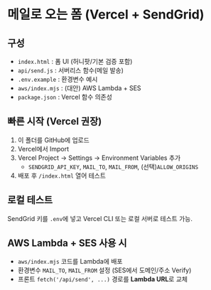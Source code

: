# 메일로 오는 폼 (Vercel + SendGrid)

## 구성
- `index.html` : 폼 UI (허니팟/기본 검증 포함)
- `api/send.js` : 서버리스 함수(메일 발송)
- `.env.example` : 환경변수 예시
- `aws/index.mjs` : (대안) AWS Lambda + SES
- `package.json` : Vercel 함수 의존성

## 빠른 시작 (Vercel 권장)
1. 이 폴더를 GitHub에 업로드
2. Vercel에서 Import
3. Vercel Project → Settings → Environment Variables 추가
   - `SENDGRID_API_KEY`, `MAIL_TO`, `MAIL_FROM`, (선택)`ALLOW_ORIGINS`
4. 배포 후 `/index.html` 열어 테스트

## 로컬 테스트
SendGrid 키를 `.env`에 넣고 Vercel CLI 또는 로컬 서버로 테스트 가능.

## AWS Lambda + SES 사용 시
- `aws/index.mjs` 코드를 Lambda에 배포
- 환경변수 `MAIL_TO`, `MAIL_FROM` 설정 (SES에서 도메인/주소 Verify)
- 프론트 `fetch('/api/send', ...)` 경로를 **Lambda URL**로 교체
